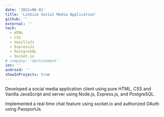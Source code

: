 ```yaml
---
date: '2021=06-01'
title: 'Linkize Social Media Application'
github: ''
external: ''
tech:
  - HTML
  - CSS
  - VanillaJs
  - ExpressJs
  - PostgreSQL
  - Socket.io
# company: 'Upstatement'
ios: ''
android: ''
showInProjects: true
---
```


Developed a social media application client using pure HTML, CSS and Vanilla JavaScript and server using Node.js, Express.js, and PostgreSQL.

Implemented a real time chat feature using socket.io and authorized OAuth using PassportJs.
